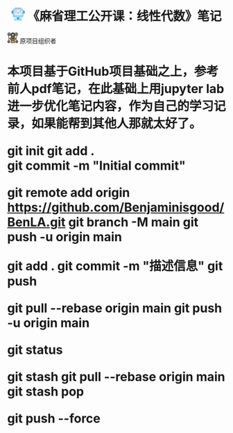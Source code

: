 <p align="center">
<h1 align="center"> <img src="./imgs/icon/ai.png" width="30" /> 《麻省理工公开课：线性代数》笔记</h1>

<img src="./imgs/icon/organizer.png" width="25" /> 原项目组织者

<h1>本项目基于GitHub项目基础之上，参考前人pdf笔记，在此基础上用jupyter lab 进一步优化笔记内容，作为自己的学习记录，如果能帮到其他人那就太好了。




git init
git add .  
git commit -m "Initial commit"

git remote add origin https://github.com/Benjaminisgood/BenLA.git
git branch -M main
git push -u origin main

git add .
git commit -m "描述信息"
git push

git pull --rebase origin main git push -u origin main  

git status

git stash
git pull --rebase origin main
git stash pop

git push --force